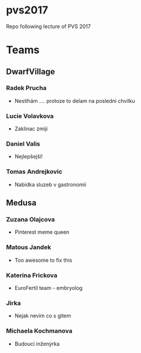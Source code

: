﻿# pvs2017
Repo following lecture of PVS 2017

# Teams

## DwarfVillage

### Radek Prucha
- Nestíhám .... protoze to delam na posledni chvilku

### Lucie Volavkova
- Zaklinac zmiji

### Daniel Valis
- Nejlepšejší! 

### Tomas Andrejkovic
- Nabidka sluzeb v gastronomii

## Medusa

### Zuzana Olajcova
- Pinterest meme queen

### Matous Jandek
- Too awesome to fix this

### Katerina Frickova
- EuroFertil team - embryolog

### Jirka
- Nejak nevim co s gitem

### Michaela Kochmanova
- Budoucí inženýrka
